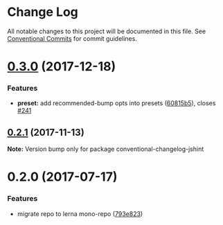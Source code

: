 # Change Log

All notable changes to this project will be documented in this file.
See [Conventional Commits](https://conventionalcommits.org) for commit guidelines.

<a name="0.3.0"></a>
# [0.3.0](https://github.com/stevemao/conventional-changelog-jshint/compare/conventional-changelog-jshint@0.2.1...conventional-changelog-jshint@0.3.0) (2017-12-18)


### Features

* **preset:** add recommended-bump opts into presets ([60815b5](https://github.com/stevemao/conventional-changelog-jshint/commit/60815b5)), closes [#241](https://github.com/stevemao/conventional-changelog-jshint/issues/241)




<a name="0.2.1"></a>
## [0.2.1](https://github.com/stevemao/conventional-changelog-jshint/compare/conventional-changelog-jshint@0.2.0...conventional-changelog-jshint@0.2.1) (2017-11-13)




**Note:** Version bump only for package conventional-changelog-jshint

<a name="0.2.0"></a>
# 0.2.0 (2017-07-17)


### Features

* migrate repo to lerna mono-repo ([793e823](https://github.com/stevemao/conventional-changelog-jshint/commit/793e823))
